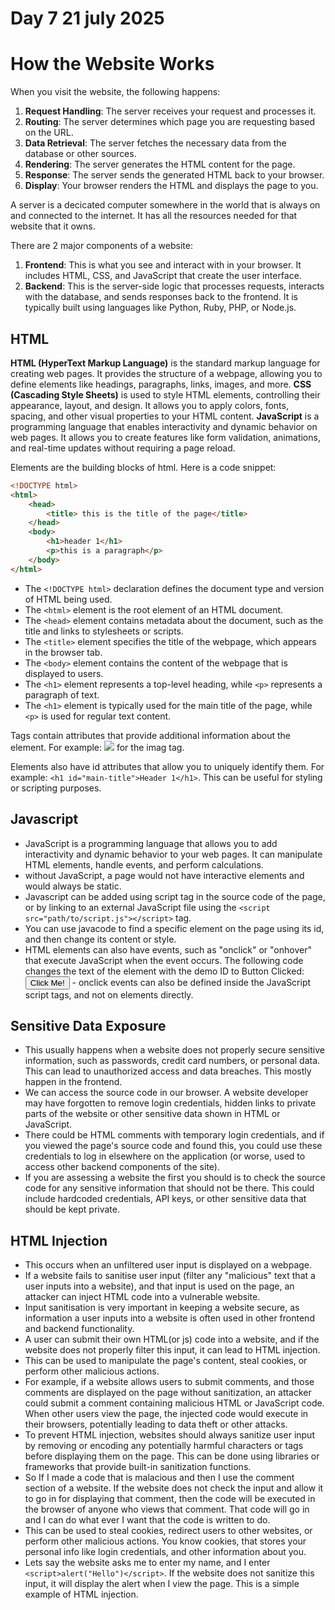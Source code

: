 # Day 7 21 july 2025

# How the Website Works

When you visit the website, the following happens:
1. **Request Handling**: The server receives your request and processes it.
2. **Routing**: The server determines which page you are requesting based on the URL.
3. **Data Retrieval**: The server fetches the necessary data from the database or other sources.
4. **Rendering**: The server generates the HTML content for the page.
5. **Response**: The server sends the generated HTML back to your browser.
6. **Display**: Your browser renders the HTML and displays the page to you.

A server is a decicated computer somewhere in the world that is always on and connected to the internet. It has all the resources needed for that website that it owns.

There are 2 major components of a website:
1. **Frontend**: This is what you see and interact with in your browser. It includes HTML, CSS, and JavaScript that create the user interface.
2. **Backend**: This is the server-side logic that processes requests, interacts with the database, and sends responses back to the frontend. It is typically built using languages like Python, Ruby, PHP, or Node.js.

## HTML
**HTML (HyperText Markup Language)** is the standard markup language for creating web pages. It provides the structure of a webpage, allowing you to define elements like headings, paragraphs, links, images, and more.
**CSS (Cascading Style Sheets)** is used to style HTML elements, controlling their appearance, layout, and design. It allows you to apply colors, fonts, spacing, and other visual properties to your HTML content.
**JavaScript** is a programming language that enables interactivity and dynamic behavior on web pages. It allows you to create features like form validation, animations, and real-time updates without requiring a page reload.

Elements are the building blocks of html. Here is a code snippet:
```html
<!DOCTYPE html>
<html>
    <head>
        <title> this is the title of the page</title>
    </head>
    <body>
        <h1>header 1</h1>
        <p>this is a paragraph</p>
    </body>
</html>
```
- The `<!DOCTYPE html>` declaration defines the document type and version of HTML being used.
- The `<html>` element is the root element of an HTML document.
- The `<head>` element contains metadata about the document, such as the title and links to stylesheets or scripts.
- The `<title>` element specifies the title of the webpage, which appears in the browser tab.
- The `<body>` element contains the content of the webpage that is displayed to users.
- The `<h1>` element represents a top-level heading, while `<p>` represents a paragraph of text.
- The `<h1>` element is typically used for the main title of the page, while `<p>` is used for regular text content.

Tags contain attributes that provide additional information about the element. For example: <img src="img/cat.jpg"> for the imag tag.

Elements also have id attributes that allow you to uniquely identify them. For example: `<h1 id="main-title">Header 1</h1>`. This can be useful for styling or scripting purposes.

## Javascript
- JavaScript is a programming language that allows you to add interactivity and dynamic behavior to your web pages. It can manipulate HTML elements, handle events, and perform calculations.
- without JavaScript, a page would not have interactive elements and would always be static.
- Javascript can be added using script tag in the source code of the page, or by linking to an external JavaScript file using the `<script src="path/to/script.js"></script>` tag.
- You can use javacode to find a specific element on the page using its id, and then change its content or style.
- HTML elements can also have events, such as "onclick" or "onhover" that execute JavaScript when the event occurs. The following code changes the text of the element with the demo ID to Button Clicked: <button onclick='document.getElementById("demo").innerHTML = "Button Clicked";'>Click Me!</button> - onclick events can also be defined inside the JavaScript script tags, and not on elements directly. 

## Sensitive Data Exposure
- This usually happens when a website does not properly secure sensitive information, such as passwords, credit card numbers, or personal data. This can lead to unauthorized access and data breaches.
This mostly happen in the frontend.
- We can access the source code in our browser. A website developer may have forgotten to remove login credentials, hidden links to private parts of the website or other sensitive data shown in HTML or JavaScript.
- There could be HTML comments with temporary login credentials, and if you viewed the page's source code and found this, you could use these credentials to log in elsewhere on the application (or worse, used to access other backend components of the site).
- If you are assessing a website the first you should is to check the source code for any sensitive information that should not be there. This could include hardcoded credentials, API keys, or other sensitive data that should be kept private.

## HTML Injection
- This occurs when an unfiltered user input is displayed on a webpage.
- If a website fails to sanitise user input (filter any "malicious" text that a user inputs into a website), and that input is used on the page, an attacker can inject HTML code into a vulnerable website.
- Input sanitisation is very important in keeping a website secure, as information a user inputs into a website is often used in other frontend and backend functionality.
- A user can submit their own HTML(or js) code into a website, and if the website does not properly filter this input, it can lead to HTML injection.
- This can be used to manipulate the page's content, steal cookies, or perform other malicious actions.
- For example, if a website allows users to submit comments, and those comments are displayed on the page without sanitization, an attacker could submit a comment containing malicious HTML or JavaScript code. When other users view the page, the injected code would execute in their browsers, potentially leading to data theft or other attacks.
- To prevent HTML injection, websites should always sanitize user input by removing or encoding any potentially harmful characters or tags before displaying them on the page. This can be done using libraries or frameworks that provide built-in sanitization functions.
- So If I made a code that is malacious and then I use the comment section of a website. If the website does not check the input and allow it to go in for displaying that comment, then the code will be executed in the browser of anyone who views that comment. That code will go in and I can do what ever I want that the code is written to do.
- This can be used to steal cookies, redirect users to other websites, or perform other malicious actions. You know cookies, that stores your personal info like login credentials, and other information about you.
- Lets say the website asks me to enter my name, and I enter `<script>alert("Hello")</script>`. If the website does not sanitize this input, it will display the alert when I view the page. This is a simple example of HTML injection.